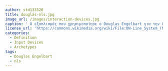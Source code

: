 ```yaml
---
author: std133520
title: douglas-nls.jpg
image_url: /images/interaction-devices.jpg 
caption: ' Ο εξοπλισμός που χρησιμοποίησε ο Douglas Engelbart για την διάδραση με το σύστημα NLS κατά την ηλεκτρονική τηλεδιάσκεψη το 1968 γνωστή ως the ‘Mother of All Demos’ '
license_url: 'https://commons.wikimedia.org/wiki/File:ON-Line_System_(NLS),_SRI_(1960-1970s)_-_three-button_mouse_and_chord_keyboard_-_Computer_History_Museum.jpg'
categories:
  - Definition
  - Input Devices
  - Archetypes
tags:
  - Douglas Engelbart
  - nls
---
```

